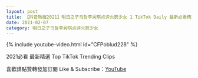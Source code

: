 ```yaml
---
layout: post
title: 【抖音熱搜2021】明日之子马哲李润琪点评火箭少女 1 TikTok Daily 最新必看精選合集2021 02 07
date: 2021-02-07
category: 明日之子马哲李润琪点评火箭少女
---
```


{% include youtube-video.html id="CFPoblud228" %}

2021必看 最新精選 Top TikTok Trending Clips

喜歡請點贊轉發加訂閱 Like & Subscribe：[YouTube](https://www.youtube.com/channel/UCAoR7VcanIPd04uEq_GIylA/videos)

